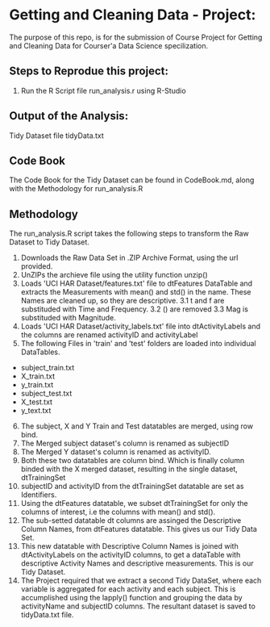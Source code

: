 # Getting and Cleaning Data - Project:

The purpose of this repo, is for the submission of Course Project for Getting and Cleaning Data for Courser'a Data Science specilization.

## Steps to Reprodue this project:

1. Run the R Script file run_analysis.r using R-Studio

## Output of the Analysis:

Tidy Dataset file tidyData.txt

## Code Book

The Code Book for the Tidy Dataset can be found in CodeBook.md, along with the Methodology for run_analysis.R

## Methodology

The run_analysis.R script takes the following steps to transform the Raw Dataset to Tidy Dataset.

1. Downloads the Raw Data Set in .ZIP Archive Format, using the url provided.
2. UnZIPs the archieve file using the utility function unzip()
3. Loads 'UCI HAR Dataset/features.txt' file to dtFeatures DataTable and extracts the Measurements with mean() and std() in the name. These Names are cleaned up, so they are descriptive. 
3.1 t and f are substituded with Time and Frequency. 
3.2 () are removed
3.3 Mag is substituded with Magnitude.
4. Loads 'UCI HAR Dataset/activity_labels.txt' file into dtActivityLabels and the columns are renamed activityID and activityLabel
5. The following Files in 'train' and 'test' folders are loaded into individual DataTables.
* subject_train.txt
* X_train.txt
* y_train.txt
* subject_test.txt
* X_test.txt
* y_text.txt
6. The subject, X and Y Train and Test datatables are  merged, using row bind.
7. The Merged subject dataset's column is renamed as subjectID
8. The Merged Y dataset's column is renamed as activityID.
9. Both these two datatables are column bind. Which is finally column binded with the X merged dataset, resulting in the single dataset, dtTrainingSet
10. subjectID and activityID from the dtTrainingSet datatable are set as Identifiers.
11. Using the dtFeatures datatable, we subset dtTrainingSet for only the columns of interest, i.e the columns with mean() and std().
12. The sub-setted datatable dt columns are assinged the Descriptive Column Names, from dtFeatures datatable. This gives us our Tidy Data Set.
13. This new datatable with Descriptive Column Names is joined with dtActivityLabels on the activityID columns, to get a dataTable with descriptive Activity Names and descriptive measurements. This is our Tidy Dataset.
14. The Project required that we extract a second Tidy DataSet, where each variable is aggregated for each activity and each subject. This is accumplished using the lapply() function and grouping the data by activityName and subjectID columns. The resultant dataset is saved to tidyData.txt file.
